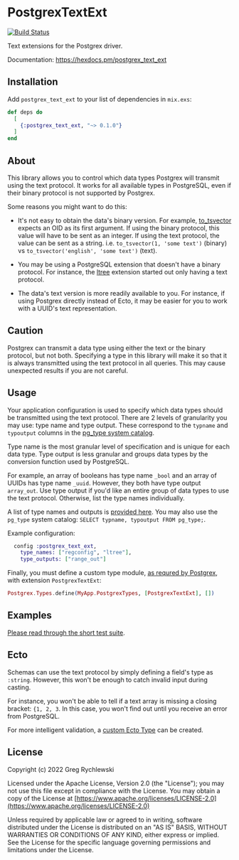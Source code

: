 # PostgrexTextExt

[![Build Status](https://github.com/greg-rychlewski/postgrex_text_ext/workflows/CI/badge.svg)](https://github.com/greg-rychlewski/postgrex_text_ext/actions)

Text extensions for the Postgrex driver.

Documentation: https://hexdocs.pm/postgrex_text_ext

## Installation

Add `postgrex_text_ext` to your list of dependencies in `mix.exs`:

```elixir
def deps do
  [
    {:postgrex_text_ext, "~> 0.1.0"}
  ]
end
```

## About

This library allows you to control which data types Postgrex will transmit using the text protocol. It works for all available types in PostgreSQL, even if their binary protocol is not supported by Postgrex.

Some reasons you might want to do this:

- It's not easy to obtain the data's binary version. For example, [to_tsvector](https://www.postgresql.org/docs/current/textsearch-controls.html) expects an OID as its first argument. If using the binary protocol, this value will have to be sent as an integer. If using the text protocol, the value can be sent as a string. i.e. `to_tsvector(1, 'some text')` (binary) vs `to_tsvector('english', 'some text')` (text).

- You may be using a PostgreSQL extension that doesn't have a binary protocol. For instance, the [ltree](https://www.postgresql.org/docs/current/ltree.html) extension started out only having a text protocol.

- The data's text version is more readily available to you. For instance, if using Postgrex directly instead of Ecto, it may be easier for you to work with a UUID's text representation.

## Caution

Postgrex can transmit a data type using either the text or the binary protocol, but not both. Specifying a type in this library will make it so that it is always transmitted using the text protocol in all queries. This may cause unexpected results if you are not careful.

## Usage

Your application configuration is used to specify which data types should be transmitted using the text protocol. There are 2 levels of granularity you may use: type name and type output. These correspond to the `typname` and `typoutput` columns in the [pg_type system catalog](https://www.postgresql.org/docs/current/catalog-pg-type.html).

Type name is the most granular level of specification and is unique for each data type. Type output is less granular and groups data types by the conversion function used by PostgreSQL.

For example, an array of booleans has type name `_bool` and an array of UUIDs has type name `_uuid`. However, they both have type output `array_out`. Use type output if you'd like an entire group of data types to use the text protocol. Otherwise, list the type names individually.

A list of type names and outputs is [provided here](pg_type.md). You may also use the `pg_type` system catalog: `SELECT typname, typoutput FROM pg_type;`. 

Example configuration:

```elixir
  config :postgrex_text_ext,
    type_names: ["regconfig", "ltree"],
    type_outputs: ["range_out"]
```

Finally, you must define a custom type module, [as requred by Postgrex](https://hexdocs.pm/postgrex/readme.html#extensions), with extension `PostgrexTextExt`:

```elixir
Postgrex.Types.define(MyApp.PostgrexTypes, [PostgrexTextExt], [])
```

## Examples

[Please read through the short test suite](https://github.com/greg-rychlewski/postgrex_text_ext/blob/main/test/postgrex_text_ext_test.exs).

## Ecto

Schemas can use the text protocol by simply defining a field's type as `:string`. However, this won't be enough to catch invalid input during casting. 

For instance, you won't be able to tell if a text array is missing a closing bracket: `{1, 2, 3`. In this case, you won't find out until you receive an error from PostgreSQL.

For more intelligent validation, a [custom Ecto Type](https://hexdocs.pm/ecto/Ecto.Type.html) can be created.

## License

Copyright (c) 2022 Greg Rychlewski

Licensed under the Apache License, Version 2.0 (the "License");
you may not use this file except in compliance with the License.
You may obtain a copy of the License at [https://www.apache.org/licenses/LICENSE-2.0](https://www.apache.org/licenses/LICENSE-2.0)

Unless required by applicable law or agreed to in writing, software
distributed under the License is distributed on an "AS IS" BASIS,
WITHOUT WARRANTIES OR CONDITIONS OF ANY KIND, either express or implied.
See the License for the specific language governing permissions and
limitations under the License.
